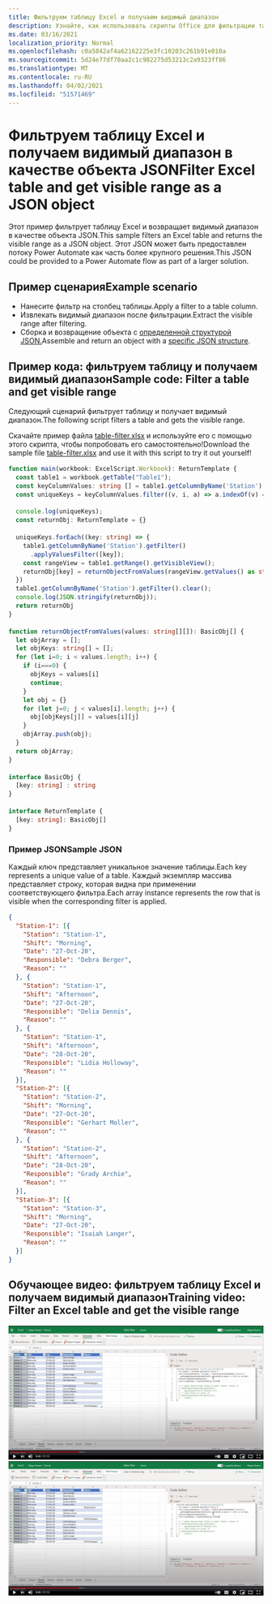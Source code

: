 ```yaml
---
title: Фильтруем таблицу Excel и получаем видимый диапазон
description: Узнайте, как использовать скрипты Office для фильтрации таблицы Excel и получения видимого диапазона в качестве массива объектов.
ms.date: 03/16/2021
localization_priority: Normal
ms.openlocfilehash: c0a5842af4a62162225e3fc10203c261b91e010a
ms.sourcegitcommit: 5d24e77df70aa2c1c982275d53213c2a9323ff86
ms.translationtype: MT
ms.contentlocale: ru-RU
ms.lasthandoff: 04/02/2021
ms.locfileid: "51571469"
---
```

# <a name="filter-excel-table-and-get-visible-range-as-a-json-object"></a><span data-ttu-id="7ff73-103">Фильтруем таблицу Excel и получаем видимый диапазон в качестве объекта JSON</span><span class="sxs-lookup"><span data-stu-id="7ff73-103">Filter Excel table and get visible range as a JSON object</span></span>

<span data-ttu-id="7ff73-104">Этот пример фильтрует таблицу Excel и возвращает видимый диапазон в качестве объекта JSON.</span><span class="sxs-lookup"><span data-stu-id="7ff73-104">This sample filters an Excel table and returns the visible range as a JSON object.</span></span> <span data-ttu-id="7ff73-105">Этот JSON может быть предоставлен потоку Power Automate как часть более крупного решения.</span><span class="sxs-lookup"><span data-stu-id="7ff73-105">This JSON could be provided to a Power Automate flow as part of a larger solution.</span></span>

## <a name="example-scenario"></a><span data-ttu-id="7ff73-106">Пример сценария</span><span class="sxs-lookup"><span data-stu-id="7ff73-106">Example scenario</span></span>

* <span data-ttu-id="7ff73-107">Нанесите фильтр на столбец таблицы.</span><span class="sxs-lookup"><span data-stu-id="7ff73-107">Apply a filter to a table column.</span></span>
* <span data-ttu-id="7ff73-108">Извлекать видимый диапазон после фильтрации.</span><span class="sxs-lookup"><span data-stu-id="7ff73-108">Extract the visible range after filtering.</span></span>
* <span data-ttu-id="7ff73-109">Сборка и возвращение объекта с [определенной структурой JSON.](#sample-json)</span><span class="sxs-lookup"><span data-stu-id="7ff73-109">Assemble and return an object with a [specific JSON structure](#sample-json).</span></span>

## <a name="sample-code-filter-a-table-and-get-visible-range"></a><span data-ttu-id="7ff73-110">Пример кода: фильтруем таблицу и получаем видимый диапазон</span><span class="sxs-lookup"><span data-stu-id="7ff73-110">Sample code: Filter a table and get visible range</span></span>

<span data-ttu-id="7ff73-111">Следующий сценарий фильтрует таблицу и получает видимый диапазон.</span><span class="sxs-lookup"><span data-stu-id="7ff73-111">The following script filters a table and gets the visible range.</span></span>

<span data-ttu-id="7ff73-112">Скачайте пример файла <a href="table-filter.xlsx">table-filter.xlsx</a> и используйте его с помощью этого скрипта, чтобы попробовать его самостоятельно!</span><span class="sxs-lookup"><span data-stu-id="7ff73-112">Download the sample file <a href="table-filter.xlsx">table-filter.xlsx</a> and use it with this script to try it out yourself!</span></span>

```TypeScript
function main(workbook: ExcelScript.Workbook): ReturnTemplate {
  const table1 = workbook.getTable("Table1");
  const keyColumnValues: string [] = table1.getColumnByName('Station').getRangeBetweenHeaderAndTotal().getValues().map(v => v[0] as string);
  const uniqueKeys = keyColumnValues.filter((v, i, a) => a.indexOf(v) === i);

  console.log(uniqueKeys);
  const returnObj: ReturnTemplate = {}

  uniqueKeys.forEach((key: string) => {
    table1.getColumnByName('Station').getFilter()
      .applyValuesFilter([key]);
    const rangeView = table1.getRange().getVisibleView();
    returnObj[key] = returnObjectFromValues(rangeView.getValues() as string[][]);
  })
  table1.getColumnByName('Station').getFilter().clear();
  console.log(JSON.stringify(returnObj));
  return returnObj
}

function returnObjectFromValues(values: string[][]): BasicObj[] {
  let objArray = [];
  let objKeys: string[] = [];
  for (let i=0; i < values.length; i++) {
    if (i===0) {
      objKeys = values[i]
      continue;
    }
    let obj = {}
    for (let j=0; j < values[i].length; j++) {
      obj[objKeys[j]] = values[i][j]
    }
    objArray.push(obj);
  }
  return objArray;
}

interface BasicObj {
  [key: string] : string
}

interface ReturnTemplate {
  [key: string]: BasicObj[]
}
```

### <a name="sample-json"></a><span data-ttu-id="7ff73-113">Пример JSON</span><span class="sxs-lookup"><span data-stu-id="7ff73-113">Sample JSON</span></span>

<span data-ttu-id="7ff73-114">Каждый ключ представляет уникальное значение таблицы.</span><span class="sxs-lookup"><span data-stu-id="7ff73-114">Each key represents a unique value of a table.</span></span> <span data-ttu-id="7ff73-115">Каждый экземпляр массива представляет строку, которая видна при применении соответствующего фильтра.</span><span class="sxs-lookup"><span data-stu-id="7ff73-115">Each array instance represents the row that is visible when the corresponding filter is applied.</span></span>

```json
{
  "Station-1": [{
    "Station": "Station-1",
    "Shift": "Morning",
    "Date": "27-Oct-20",
    "Responsible": "Debra Berger",
    "Reason": ""
  }, {
    "Station": "Station-1",
    "Shift": "Afternoon",
    "Date": "27-Oct-20",
    "Responsible": "Delia Dennis",
    "Reason": ""
  }, {
    "Station": "Station-1",
    "Shift": "Afternoon",
    "Date": "28-Oct-20",
    "Responsible": "Lidia Holloway",
    "Reason": ""
  }],
  "Station-2": [{
    "Station": "Station-2",
    "Shift": "Morning",
    "Date": "27-Oct-20",
    "Responsible": "Gerhart Moller",
    "Reason": ""
  }, {
    "Station": "Station-2",
    "Shift": "Afternoon",
    "Date": "28-Oct-20",
    "Responsible": "Grady Archie",
    "Reason": ""
  }],
  "Station-3": [{
    "Station": "Station-3",
    "Shift": "Morning",
    "Date": "27-Oct-20",
    "Responsible": "Isaiah Langer",
    "Reason": ""
  }]
}
```

## <a name="training-video-filter-an-excel-table-and-get-the-visible-range"></a><span data-ttu-id="7ff73-116">Обучающее видео: фильтруем таблицу Excel и получаем видимый диапазон</span><span class="sxs-lookup"><span data-stu-id="7ff73-116">Training video: Filter an Excel table and get the visible range</span></span>

<span data-ttu-id="7ff73-117">[![Просмотрите пошаговую видеозапись фильтрации таблицы Excel и получения видимого диапазона](../../images/visible-range-as-objects-vid.jpg)](https://youtu.be/Mv7BrvPq84A "Пошаговая видеозапись фильтрации таблицы Excel и получения видимого диапазона")</span><span class="sxs-lookup"><span data-stu-id="7ff73-117">[![Watch step-by-step video on how to filter an Excel table and get the visible range](../../images/visible-range-as-objects-vid.jpg)](https://youtu.be/Mv7BrvPq84A "Step-by-step video on how to filter an Excel table and get the visible range")</span></span>
